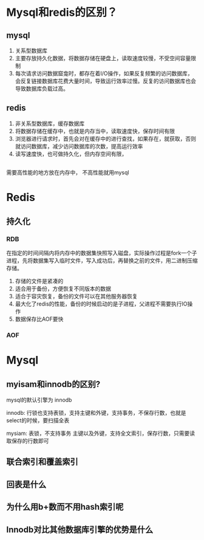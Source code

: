 # Mysql和redis的区别？

## mysql
1. 关系型数据库
2. 主要存放持久化数据，将数据存储在硬盘上，读取速度较慢，不受空间容量限制
3. 每次请求访问数据窟龛时，都存在着I/O操作，如果反复频繁的访问数据库，会反复链接数据库花费大量时间，导致运行效率过慢。反复的访问数据库也会导致数据库负载过高。



## redis
1. 非关系型数据库，缓存数据库
2. 将数据存储在缓存中，也就是内存当中，读取速度快，保存时间有限
3. 浏览器进行请求时，首先会对在缓存中的进行查找，如果存在，就获取，否则就访问数据库，减少访问数据库的次数，提高运行效率
4. 读写速度快，也可做持久化，但内存空间有限，



## 
需要高性能的地方放在内存中，  不高性能就用mysql

# Redis
## 持久化
### RDB
在指定的时间间隔内将内存中的数据集快照写入磁盘，实际操作过程是fork一个子进程，先将数据集写入临时文件，写入成功后，再替换之前的文件，用二进制压缩存储。

1. 存储的文件是紧凑的
2. 适合用于备份，方便恢复不同版本的数据
3. 适合于容灾恢复，备份的文件可以在其他服务器恢复
4. 最大化了redis的性能，备份的时候启动的是子进程，父进程不需要执行IO操作
5. 数据保存比AOF要快
### AOF


# Mysql
## myisam和innodb的区别?
mysql的默认引擎为 innodb

innodb:
行锁也支持表锁，支持主键和外键，支持事务，不保存行数，也就是select的时候，要扫描全表


mysiam:
表锁，不支持事务 主键以及外键，支持全文索引，保存行数，只需要读取保存的行数即可


## 联合索引和覆盖索引

## 回表是什么

## 为什么用b+数而不用hash索引呢

## Innodb对比其他数据库引擎的优势是什么

